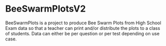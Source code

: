 # BeeSwarmPlotsV2

BeeSwarmPlots is a project to produce Bee Swarm Plots from High School Exam data so that a teacher can print and/or distribute the plots to a class of students.
Data can either be per question or per test depending on use case.